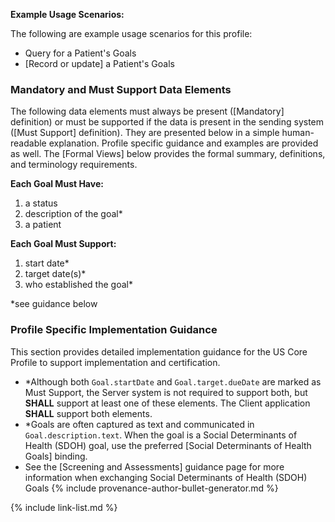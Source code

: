 
**Example Usage Scenarios:**

The following are example usage scenarios for this profile:

-   Query for a Patient's Goals
-   [Record or update] a Patient's Goals

### Mandatory and Must Support Data Elements

The following data elements must always be present ([Mandatory] definition) or must be supported if the data is present in the sending system ([Must Support] definition). They are presented below in a simple human-readable explanation. Profile specific guidance and examples are provided as well. The [Formal Views] below provides the formal summary, definitions, and terminology requirements.  

**Each Goal Must Have:**

1. a status
1. description of the goal*
1. a patient

**Each Goal Must Support:**

1. start date*
2. target date(s)*
3. who established the goal*

\*see guidance below

### Profile Specific Implementation Guidance

This section provides detailed implementation guidance for the US Core Profile to support implementation and certification.

-  \*Although both `Goal.startDate` and `Goal.target.dueDate` are marked as Must Support, the Server system is not required to support both, but **SHALL** support at least one of these elements. The Client application **SHALL** support both elements.
- \*Goals are often captured as text and communicated in `Goal.description.text`. When the goal is a Social Determinants of Health (SDOH) goal, use the preferred [Social Determinants of Health Goals] binding.
-  See the [Screening and Assessments] guidance page for more information when exchanging Social Determinants of Health (SDOH) Goals
{% include provenance-author-bullet-generator.md %}

{% include link-list.md %}
